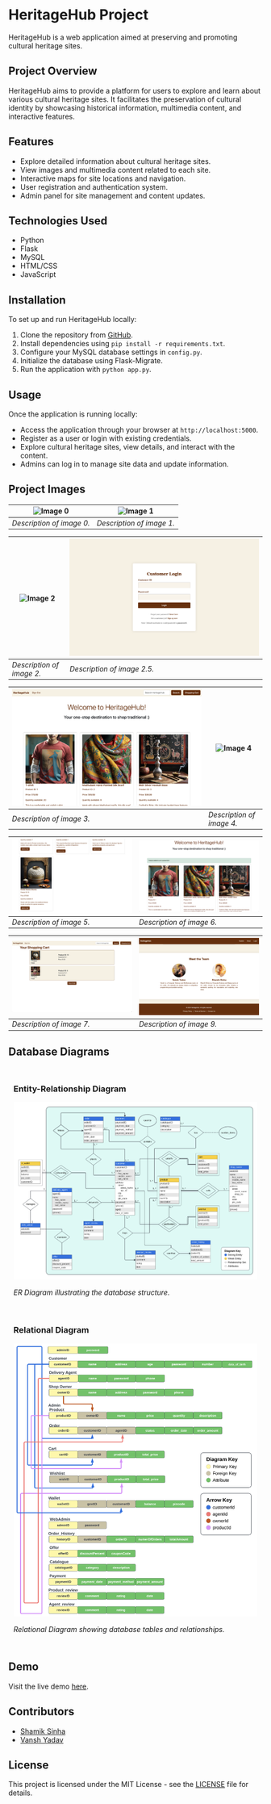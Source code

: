 # HeritageHub Project

HeritageHub is a web application aimed at preserving and promoting cultural heritage sites.

## Project Overview

HeritageHub aims to provide a platform for users to explore and learn about various cultural heritage sites. It facilitates the preservation of cultural identity by showcasing historical information, multimedia content, and interactive features.

## Features

- Explore detailed information about cultural heritage sites.
- View images and multimedia content related to each site.
- Interactive maps for site locations and navigation.
- User registration and authentication system.
- Admin panel for site management and content updates.

## Technologies Used

- Python
- Flask
- MySQL
- HTML/CSS
- JavaScript

## Installation

To set up and run HeritageHub locally:

1. Clone the repository from [GitHub](https://github.com/theshamiksinha/HeritageHub-Django-MySQL/tree/main).
2. Install dependencies using `pip install -r requirements.txt`.
3. Configure your MySQL database settings in `config.py`.
4. Initialize the database using Flask-Migrate.
5. Run the application with `python app.py`.

## Usage

Once the application is running locally:

- Access the application through your browser at `http://localhost:5000`.
- Register as a user or login with existing credentials.
- Explore cultural heritage sites, view details, and interact with the content.
- Admins can log in to manage site data and update information.

## Project Images
| ![Image 0](projectImages/0.png) | ![Image 1](projectImages/1.png) |
|---------------------------------|---------------------------------|
| *Description of image 0.*       | *Description of image 1.*       |

| ![Image 2](projectImages/2.png) | ![Image 2.5](projectImages/2.5.png) |
|---------------------------------|-----------------------------------|
| *Description of image 2.*       | *Description of image 2.5.*       |

| ![Image 3](projectImages/3.png) | ![Image 4](projectImages/4.png) |
|---------------------------------|---------------------------------|
| *Description of image 3.*       | *Description of image 4.*       |

| ![Image 5](projectImages/5.png) | ![Image 6](projectImages/6.png) |
|---------------------------------|---------------------------------|
| *Description of image 5.*       | *Description of image 6.*       |

| ![Image 7](projectImages/7.png) | ![Image 9](projectImages/9.png) |
|---------------------------------|---------------------------------|
| *Description of image 7.*       | *Description of image 9.*       |


## Database Diagrams

<div style="display: flex; flex-wrap: wrap; justify-content: space-around;">
    <div style="flex: 50%; padding: 10px;">
        <h3>Entity-Relationship Diagram</h3>
        <img src="projectImages/ERdiagram.png" alt="ER Diagram" style="width: 100%;">
        <p><em>ER Diagram illustrating the database structure.</em></p>
    </div>
    <div style="flex: 50%; padding: 10px;">
        <h3>Relational Diagram</h3>
        <img src="projectImages/relationalModel.png" alt="Relational Diagram" style="width: 100%;">
        <p><em>Relational Diagram showing database tables and relationships.</em></p>
    </div>
</div>

## Demo

Visit the live demo [here](http://heritagehubonline.pythonanywhere.com/).

## Contributors

- [Shamik Sinha](https://github.com/theshamiksinha)
- [Vansh Yadav](https://github.com/vansh22559)

## License

This project is licensed under the MIT License - see the [LICENSE](LICENSE) file for details.
